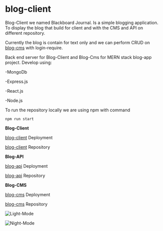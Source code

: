 
# blog-client
Blog-Client we named Blackboard Journal. Is a simple blogging application.
To display the blog that build for client and with the CMS and API on different repository.

Currently the blog is contain for text only and we can perform CRUD on
[blog-cms](https://cmsblackboardjournal-oy5v6p5c9-kurniadikevin.vercel.app/) with login-require.


 Back end server for Blog-Client and Blog-Cms for MERN stack blog-app project.
Develop using:

-MongoDb

-Express.js

-React.js

-Node.js

To run the repository locally we are using npm with command

```npm run start```

**Blog-Client**

[blog-client](https://blackboardjournal-927wbbdjo-kurniadikevin.vercel.app/) Deployment

[blog-client](https://github.com/kurniadikevin/blog-client) Repository

**Blog-API**

[blog-api](https://hidden-forest-44892.herokuapp.com/) Deployment

[blog-api](https://github.com/kurniadikevin/blog-api) Repository

**Blog-CMS**

[blog-cms](https://cmsblackboardjournal-oy5v6p5c9-kurniadikevin.vercel.app/) Deployment

[blog-cms](https://github.com/kurniadikevin/blog-cms) Repository

![Light-Mode](public/blackboard-sc.png)



![Night-Mode](public/blackboard-sc2.png)